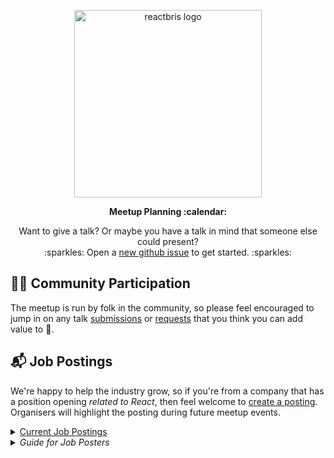<p align="center">
  <img alt="reactbris logo" width="300px" src="https://reactbris.org/assets/logo.svg" />
</p>

<p align="center">
  <strong>Meetup Planning :calendar:</strong>
</p>


<p align="center">
  Want to give a talk? Or maybe you have a talk in mind that someone else could present?<br />:sparkles: Open a <a title="Create a github issue" href="https://github.com/reactbris/meetup/issues/new/choose">new github issue</a> to get started. :sparkles:
</p>

## :rainbow_flag: Community Participation

The meetup is run by folk in the community, so please feel encouraged to jump in on any talk [submissions](https://github.com/reactbris/meetup/issues?q=is%3Aissue+is%3Aopen+sort%3Aupdated-desc+label%3A%22talk+volunteered%22) or [requests](https://github.com/reactbris/meetup/issues?q=is%3Aissue+is%3Aopen+sort%3Aupdated-desc+label%3A%22talk+request%22) that you think you can add value to :pray:.

## :mailbox_with_mail: Job Postings

We're happy to help the industry grow, so if you're from a company that has a position opening _related to React_, then feel welcome to [create a posting](https://github.com/reactbris/meetup/issues/new/choose). Organisers will highlight the posting during future meetup events.

<details>
  <summary><a href="https://github.com/reactbris/meetup/labels/job%20offer">Current Job Postings</a></summary>
</details>
<details>
  <summary><em>Guide for Job Posters</em></summary>

<br>

> ReactBris **does** accomodate **transparent job postings**. :thumbsup:  
> ReactBris **doesn't** accomodate **opaque or vague recruitment**. :thumbsdown:

## :gem: "Transparent" Job Postings

**Disclose** the organisation name behind the job.

### Examples

#### Good :thumbsup:: Deliberate company name disclosure and job details

_These are provided as examples, they're pretty sweet, but we aren't attributed to the companies :)._

* [Front End Developer at ABC News](https://github.com/BrisJS/meetups/issues/267)
* [Senior Software Engineer at Stacktrace](https://github.com/BrisJS/meetups/issues/269)

#### No good :no_entry_sign:: "Opaque" or "vague" recruitment messages

_These show a distinct disconnect from the community, which we're not about :)._

> "Hey all, I am looking for a frontend developer with react experience. Kindly check ( recruit.biz/developer-catch-all ) for more details."

> "Hey Peeps,Full Stack role available. Stack Laravel/React. Min 3 years commercial exp with PHP. email smith@recruit.biz thanks"

## 📖 Where to post?

On our `reactbris/meetups` github repo, as new Issues!

Choose the "[Job Posting](https://github.com/reactbris/meetup/issues/new/choose)" option from our [Issue Templates](https://github.com/reactbris/meetup/issues/new/choose).

## 😬 Expectations on Meetup.com

No job posting in the Discussions section of Meetup.com! This is a community-stuff only section.

The meetup organisers **will** take down job ads from Discussions. 👈

</details>
